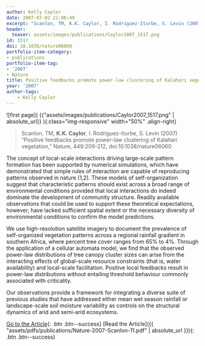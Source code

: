 ```yaml
---
author: Kelly Caylor
date: 2007-07-02 21:06:49
excerpt: "Scanlon, TM, K.K. Caylor, I. Rodriguez-Iturbe, S. Levin (2007) \u201CPositive feedbacks promote power-law clustering of Kalahari vegetation,\u201D Nature, 449:209-212, doi:10.1038/ nature06060"
header:
  teaser: assets/images/publications/Caylor2007_1517.png
id: 1517
doi: 10.1038/nature06060
portfolio-item-category:
- publications
portfolio-item-tag:
- '2007'
- Nature
title: Positive feedbacks promote power-law clustering of Kalahari vegetation
year: '2007'
author-tags:
    - Kelly Caylor
---
```


![first page]( {{"assets/images/publications/Caylor2007_1517.png" | absolute_url}} ){:class="img-responsive" width="50%" .align-right}

> Scanlon, TM, **K.K. Caylor**, I. Rodriguez-Iturbe, S. Levin (2007) “Positive feedbacks promote power-law clustering of Kalahari vegetation,” Nature, 449:209-212, doi:10.1038/nature06060


The concept of local-scale interactions driving large-scale pattern formation has been supported by numerical simulations, which have demonstrated that simple rules of interaction are capable of reproducing patterns observed in nature (1,2). These models of self-organization suggest that characteristic patterns should exist across a broad range of environmental conditions provided that local interactions do indeed dominate the development of community structure. Readily available observations that could be used to support these theoretical expectations, however, have lacked sufficient spatial extent or the necessary diversity of environmental conditions to confirm the model predictions. 

We use high-resolution satellite imagery to document the prevalence of self-organized vegetation patterns across a regional rainfall gradient in southern Africa, where percent tree cover ranges from 65% to 4%. Through the application of a cellular automata model, we find that the observed power-law distributions of tree canopy cluster sizes can arise from the interacting effects of global-scale resource constraints (that is, water availability) and local-scale facilitation. Positive local feedbacks result in power-law distributions without entailing threshold behaviour commonly associated with criticality. 

Our observations provide a framework for integrating a diverse suite of previous studies that have addressed either mean wet season rainfall or landscape-scale soil moisture variability as controls on the structural dynamics of arid and semi-arid ecosystems.


[Go to the Article](http://dx.doi.org/10.1038/nature06060){: .btn .btn--success} [Read the Article]({{ "assets/pdfs/publications/Nature-2007-Scanlon-11.pdf" | absolute_url }}){: .btn .btn--success}
